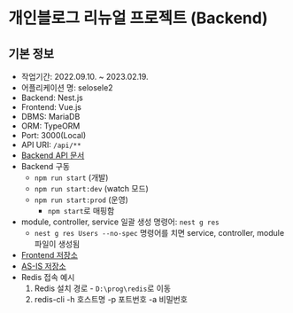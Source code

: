 # 개인블로그 리뉴얼 프로젝트 (Backend)

## 기본 정보

- 작업기간: 2022.09.10. ~ 2023.02.19.
- 어플리케이션 명: selosele2
- Backend: Nest.js
- Frontend: Vue.js
- DBMS: MariaDB
- ORM: TypeORM
- Port: 3000(Local)
- API URI: ```/api/**```
- [Backend API 문서](http://localhost:3000/api-docs)
- Backend 구동
  - ```npm run start``` (개발)
  - ```npm run start:dev``` (watch 모드)
  - ```npm run start:prod``` (운영)
    - ```npm start```로 매핑함
- module, controller, service 일괄 생성 명령어: ```nest g res```
  - ```nest g res Users --no-spec``` 명령어를 치면 service, controller, module 파일이 생성됨
- [Frontend 저장소](https://github.com/selosele/selosele2-frontend)
- [AS-IS 저장소](https://github.com/selosele/devblog)
- Redis 접속 예시
  1. Redis 설치 경로 - ```D:\prog\redis```로 이동
  2. redis-cli -h 호스트명 -p 포트번호 -a 비밀번호
